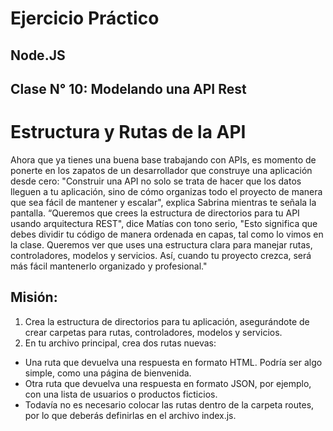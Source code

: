 # Ejercicio Práctico
## Node.JS
## Clase N° 10: Modelando una API Rest

# Estructura y Rutas de la API
Ahora que ya tienes una buena base trabajando con APIs, es momento de ponerte en los zapatos de un desarrollador que construye una aplicación desde cero:
"Construir una API no solo se trata de hacer que los datos lleguen a tu aplicación, sino de cómo organizas todo el proyecto de manera que sea fácil de mantener y escalar", explica Sabrina mientras te señala la pantalla.
“Queremos que crees la estructura de directorios para tu API usando arquitectura REST", dice Matías con tono serio, "Esto significa que debes dividir tu código de manera ordenada en capas, tal como lo vimos en la clase. Queremos ver que uses una estructura clara para manejar rutas, controladores, modelos y servicios. Así, cuando tu proyecto crezca, será más fácil mantenerlo organizado y profesional."

## Misión:
1) Crea la estructura de directorios para tu aplicación, asegurándote de crear carpetas para rutas, controladores, modelos y servicios.
2) En tu archivo principal, crea dos rutas nuevas:
- Una ruta que devuelva una respuesta en formato HTML. Podría ser algo simple, como una página de bienvenida.
- Otra ruta que devuelva una respuesta en formato JSON, por ejemplo, con una lista de usuarios o productos ficticios.
- Todavía no es necesario colocar las rutas dentro de la carpeta routes, por lo que deberás definirlas en el archivo index.js.